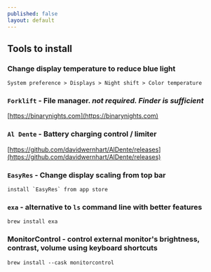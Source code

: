 ```yaml
---
published: false
layout: default
---
```


## Tools to install

### Change display temperature to reduce blue light
    System preference > Displays > Night shift > Color temperature
### `Forklift` - File manager. *not required. Finder is sufficient*
[https://binarynights.com](https://binarynights.com)
### `Al Dente` - Battery charging control / limiter
[https://github.com/davidwernhart/AlDente/releases](https://github.com/davidwernhart/AlDente/releases)
### `EasyRes` - Change display scaling from top bar
    install `EasyRes` from app store
### `exa` - alternative to `ls` command line with better features
`brew install exa`

### MonitorControl - control external monitor's brightness, contrast, volume using keyboard shortcuts
`brew install --cask monitorcontrol`
